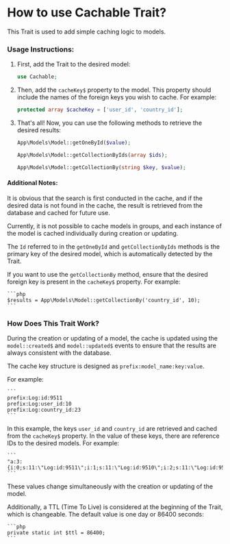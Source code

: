 # How to use Cachable Trait?

This Trait is used to add simple caching logic to models.

### Usage Instructions:

1. First, add the Trait to the desired model:

    ```php
    use Cachable;
    ```

2. Then, add the `cacheKey$` property to the model. This property should include the names of the foreign keys you wish to cache. For example:

    ```php
    protected array $cacheKey = ['user_id', 'country_id'];
    ```

3. That's all! Now, you can use the following methods to retrieve the desired results:

    ```php
    App\Models\Model::getOneById($value);

    App\Models\Model::getCollectionByIds(array $ids);

    App\Models\Model::getCollectionBy(string $key, $value);
    ```

#### Additional Notes:

It is obvious that the search is first conducted in the cache, and if the desired data is not found in the cache, the result is retrieved from the database and cached for future use.

Currently, it is not possible to cache models in groups, and each instance of the model is cached individually during creation or updating.

The `Id` referred to in the `getOneById` and `getCollectionByIds` methods is the primary key of the desired model, which is automatically detected by the Trait.

If you want to use the `getCollectionBy` method, ensure that the desired foreign key is present in the `cacheKey$` property. For example:

    ```php
    $results = App\Models\Model::getCollectionBy('country_id', 10);
    ```

### How Does This Trait Work?

During the creation or updating of a model, the cache is updated using the `model::created$` and `model::updated$` events to ensure that the results are always consistent with the database.

The cache key structure is designed as `prefix:model_name:key:value`.

For example:

    ```
    prefix:Log:id:9511
    prefix:Log:user_id:10
    prefix:Log:country_id:23
    ```

In this example, the keys `user_id` and `country_id` are retrieved and cached from the `cacheKey$` property. In the value of these keys, there are reference IDs to the desired models. For example:

    ```
    "a:3:{i:0;s:11:\"Log:id:9511\";i:1;s:11:\"Log:id:9510\";i:2;s:11:\"Log:id:9509\";}"
    ```

These values change simultaneously with the creation or updating of the model.

Additionally, a TTL (Time To Live) is considered at the beginning of the Trait, which is changeable. The default value is one day or 86400 seconds:

    ```php
    private static int $ttl = 86400; 
    ```
